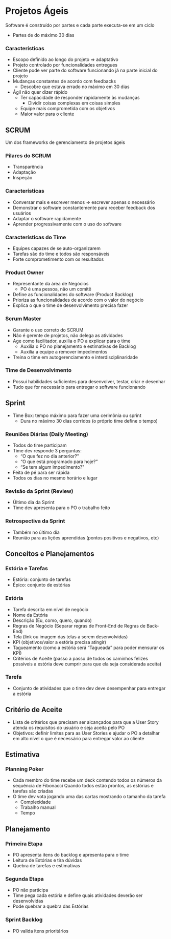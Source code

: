 # Projetos Ágeis
Software é construído por partes e cada parte executa-se em um ciclo
- Partes de do máximo 30 dias
### Características
- Escopo definido ao longo do projeto ⇒ adaptativo
- Projeto controlado por funcionalidades entregues
- Cliente pode ver parte do software funcionando já na parte inicial do projeto
- Mudanças constantes de acordo com feedbacks
  - Descobre que estava errado no máximo em 30 dias
- Ágil não quer dizer rápido
  - Ter capacidade de responder rapidamente às mudanças
    - Dividir coisas complexas em coisas simples
  - Equipe mais comprometida com os objetivos
  - Maior valor para o cliente

## SCRUM
Um dos frameworks de gerenciamento de projetos ágeis

### Pilares do SCRUM
- Transparência
- Adaptação
- Inspeção

### Características
- Conversar mais e escrever menos ⇒ escrever apenas o necessário
- Demonstrar o software constantemente para receber feedback dos usuários
- Adaptar o software rapidamente
- Aprender progressivamente com o uso do software

### Características do Time
- Equipes capazes de se auto-organizarem
- Tarefas são do time e todos são responsáveis
- Forte comprometimento com os resultados

### Product Owner
- Representante da área de Negócios
  - PO é uma pessoa, não um comitê
- Define as funcionalidades do software (Product Backlog)
- Prioriza as funcionalidades de acordo com o valor do negócio
- Explica o que o time de desenvolvimento precisa fazer

### Scrum Master
- Garante o uso correto do SCRUM
- Não é gerente de projetos, não delega as atividades
- Age como facilitador, auxilia o PO a explicar para o time
  - Auxilia o PO no planejamento e estimativas de Backlog
  - Auxilia a equipe a remover impedimentos
- Treina o time em autogerenciamento e interdisciplinaridade

### Time de Desenvolvimento
- Possui habilidades suficientes para desenvolver, testar, criar e desenhar
- Tudo que for necessário para entregar o software funcionando

## Sprint
- Time Box: tempo máximo para fazer uma cerimônia ou sprint
  - Dura no máximo 30 dias corridos (o próprio time define o tempo)

### Reuniões Diárias (Daily Meeting)
- Todos do time participam
- Time dev responde 3 perguntas: 
  - “O que fez no dia anterior?"
  - “O que está programado para hoje?”
  - “Se tem algum impedimento?"
- Feita de pé para ser rápida
- Todos os dias no mesmo horário e lugar

### Revisão da Sprint (Review)
- Último dia da Sprint
- Time dev apresenta para o PO o trabalho feito

### Retrospectiva da Sprint
- Também no último dia
- Reunião para as lições aprendidas (pontos positivos e negativos, etc)

## Conceitos e Planejamentos

### Estória e Tarefas
- Estória: conjunto de tarefas
- Épico: conjunto de estórias

### Estória
- Tarefa descrita em nível de negócio
- Nome da Estória
- Descrição (Eu, como, quero, quando)
- Regras de Negócio (Separar regras de Front-End de Regras de Back-End)
- Tela (link ou imagem das telas a serem desenvolvidas)
- KPI (objetivos/valor a estória precisa atingir)
- Tagueamento (como a estória será “Tagueada” para poder mensurar os KPI)
- Critérios de Aceite (passo a passo de todos os caminhos felizes possíveis a estória deve cumprir para que ela seja considerada aceita)

### Tarefa
- Conjunto de atividades que o time dev deve desempenhar para entregar a estória

## Critério de Aceite
- Lista de critérios que precisam ser alcançados para que a User Story atenda os requisitos do usuário e seja aceita pelo PO
- Objetivos: definir limites para as User Stories e ajudar o PO a detalhar em alto nível o que é necessário para entregar valor ao cliente

## Estimativa
### Planning Poker
- Cada membro do time recebe um deck contendo todos os números da sequência de Fibonacci
Quando todos estão prontos, as estórias e tarefas são criadas
- O time dev vota jogando uma das cartas mostrando o tamanho da tarefa
  - Complexidade
  - Trabalho manual
  - Tempo

## Planejamento
### Primeira Etapa
- PO apresenta itens do backlog e apresenta para o time
- Leitura de Estórias e tira dúvidas
- Quebra de tarefas e estimativas

### Segunda Etapa
- PO não participa
- Time pega cada estória e define quais atividades deverão ser desenvolvidas
- Pode quebrar a quebra das Estórias

### Sprint Backlog
- PO valida itens prioritários